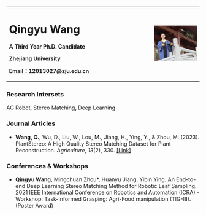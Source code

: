 <div>
<table border="0">
  <tr>
    <td width="75%">
      <h1>Qingyu Wang</h1>
      <p><b>A Third Year Ph.D. Candidate</b></p>
      <p><b>Zhejiang University</b></p>
      <p><b>Email：12013027@zju.edu.cn</b></p>
    </td>
    <td width="25%">
      <img src="/1.jpg" width="100%">
    </td>
  </tr>
</table>
</div>




### Research Intersets
AG Robot, Stereo Matching, Deep Learning

### Journal Articles
 * **Wang, Q.**, Wu, D., Liu, W., Lou, M., Jiang, H., Ying, Y., & Zhou, M. (2023). PlantStereo: A High Quality Stereo Matching Dataset for Plant Reconstruction. *Agriculture*, *13*(2), 330. [[Link]](https://www.mdpi.com/2077-0472/13/2/330)


### Conferences & Workshops
 * **Qingyu Wang**, Mingchuan Zhou\*, Huanyu Jiang, Yibin Ying. An End-to-end Deep Learning Stereo Matching Method for Robotic Leaf Sampling. 2021 IEEE International Conference on Robotics and Automation (ICRA) - Workshop: Task-Informed Grasping: Agri-Food manipulation (TIG-III). (Poster Award)
